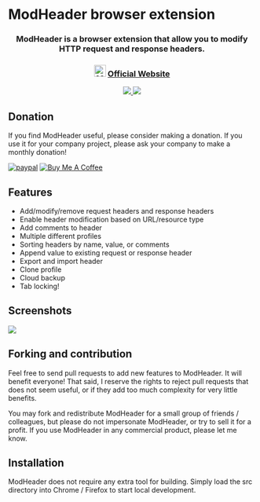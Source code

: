 # ModHeader browser extension

<h3 align="center">
  ModHeader is a browser extension that allow you to modify HTTP request and response headers.
</h3>
<h3 align="center">
  <img src="https://mod-header.appspot.com/android-icon-96x96.png" width="24px" alt="ModHeader" />
  <a href="https://mod-header.appspot.com/">
    Official Website
  </a>
</h3>
<p align="center">
  <a href="https://chrome.google.com/webstore/detail/modheader/idgpnmonknjnojddfkpgkljpfnnfcklj">
    <img src="https://mod-header.appspot.com/images/chrome_1x.png" srcset="https://mod-header.appspot.com/images/chrome_2x.png 2x">
  </a>
  <a href="https://addons.mozilla.org/firefox/addon/modheader-firefox/">
    <img src="https://mod-header.appspot.com/images/firefox_1x.png" srcset="https://mod-header.appspot.com/images/firefox_2x.png 2x">
  </a>
</p>

## Donation

If you find ModHeader useful, please consider making a donation. If you use it for your company project, please ask your company to make a monthly donation!

[![paypal](https://www.paypalobjects.com/en_US/i/btn/btn_donate_SM.gif)](https://www.paypal.com/cgi-bin/webscr?cmd=_donations&business=3XFKZ8PCRB8P6&currency_code=USD&amount=5&source=url)
<a href="https://www.buymeacoffee.com/scCieVdfj">
  <img src="https://www.buymeacoffee.com/assets/img/custom_images/yellow_img.png" alt="Buy Me A Coffee">
</a>

## Features

* Add/modify/remove request headers and response headers
* Enable header modification based on URL/resource type
* Add comments to header
* Multiple different profiles
* Sorting headers by name, value, or comments
* Append value to existing request or response header
* Export and import header
* Clone profile
* Cloud backup
* Tab locking!

## Screenshots

<img src="https://mod-header.appspot.com/images/ss1.png">

## Forking and contribution

Feel free to send pull requests to add new features to ModHeader. It will benefit everyone! That said, I reserve the rights to reject pull requests that does not seem useful, or if they add too much complexity for very little benefits.

You may fork and redistribute ModHeader for a small group of friends / colleagues, but please do not impersonate ModHeader, or try to sell it for a profit. If  you use ModHeader in any commercial product, please let me know.

## Installation

ModHeader does not require any extra tool for building. Simply load the src directory into Chrome / Firefox to start local development.
